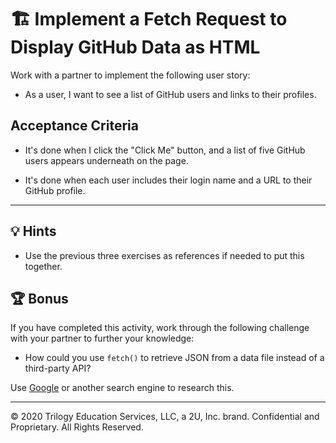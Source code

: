 # 🏗️ Implement a Fetch Request to Display GitHub Data as HTML

Work with a partner to implement the following user story:

  * As a user, I want to see a list of GitHub users and links to their profiles.

## Acceptance Criteria

  * It's done when I click the "Click Me" button, and a list of five GitHub users appears underneath on the page.

  * It's done when each user includes their login name and a URL to their GitHub profile.

---

## 💡 Hints

* Use the previous three exercises as references if needed to put this together.

## 🏆 Bonus

If you have completed this activity, work through the following challenge with your partner to further your knowledge:

* How could you use `fetch()` to retrieve JSON from a data file instead of a third-party API?

Use [Google](https://www.google.com) or another search engine to research this.

---
© 2020 Trilogy Education Services, LLC, a 2U, Inc. brand. Confidential and Proprietary. All Rights Reserved.
